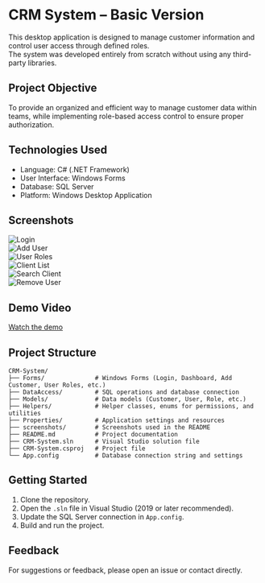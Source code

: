# CRM System – Basic Version

This desktop application is designed to manage customer information and control user access through defined roles.  
The system was developed entirely from scratch without using any third-party libraries.

## Project Objective
To provide an organized and efficient way to manage customer data within teams, while implementing role-based access control to ensure proper authorization.

## Technologies Used
- Language: C# (.NET Framework)  
- User Interface: Windows Forms  
- Database: SQL Server  
- Platform: Windows Desktop Application  

## Screenshots
![Login](screenshots/login.png)  
![Add User](screenshots/add_user.png)  
![User Roles](screenshots/user_roles.png)  
![Client List](screenshots/client_list.png)  
![Search Client](screenshots/search_client.png)  
![Remove User](screenshots/remove_user.png)

## Demo Video
[Watch the demo](https://bit.ly/CRM-System-Demo)

## Project Structure
```
CRM-System/
├── Forms/              # Windows Forms (Login, Dashboard, Add Customer, User Roles, etc.)
├── DataAccess/         # SQL operations and database connection
├── Models/             # Data models (Customer, User, Role, etc.)
├── Helpers/            # Helper classes, enums for permissions, and utilities
├── Properties/         # Application settings and resources
├── screenshots/        # Screenshots used in the README
├── README.md           # Project documentation
├── CRM-System.sln      # Visual Studio solution file
├── CRM-System.csproj   # Project file
└── App.config          # Database connection string and settings
```

## Getting Started
1. Clone the repository.  
2. Open the `.sln` file in Visual Studio (2019 or later recommended).  
3. Update the SQL Server connection in `App.config`.  
4. Build and run the project.

## Feedback
For suggestions or feedback, please open an issue or contact directly.
